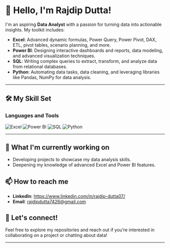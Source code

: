 
# 👋 Hello, I'm Rajdip Dutta!


I'm an aspiring **Data Analyst** with a passion for turning data into actionable insights. My toolkit includes:

- **Excel**: Advanced dynamic formulas, Power Query, Power Pivot, DAX, ETL, pivot tables, scenario planning, and more.
- **Power BI**: Designing interactive dashboards and reports, data modeling, and advanced visualization techniques.
- **SQL**: Writing complex queries to extract, transform, and analyze data from relational databases.
- **Python**: Automating data tasks, data cleaning, and leveraging libraries like Pandas, NumPy for data analysis.

---

## 🛠️ My Skill Set

### Languages and Tools

![Excel](https://img.shields.io/badge/Excel-217346?style=for-the-badge&logo=microsoft-excel&logoColor=white)
![Power BI](https://img.shields.io/badge/PowerBI-F2C811?style=for-the-badge&logo=power-bi&logoColor=black)
![SQL](https://img.shields.io/badge/SQL-CC2927?style=for-the-badge&logo=microsoft-sql-server&logoColor=white)
![Python](https://img.shields.io/badge/Python-3776AB?style=for-the-badge&logo=python&logoColor=white)

---

## 🌱 What I'm currently working on
- Developing projects to showcase my data analysis skills.
- Deepening my knowledge of advanced Excel and Power BI features.

## 📫 How to reach me
+ **LinkedIn**: https://www.linkedin.com/in/rajdip-dutta07/
+ **Email**: rajdipdutta7426@gmail.com

## 🤝 Let's connect!

Feel free to explore my repositories and reach out if you’re interested in collaborating on a project or chatting about data!

---
